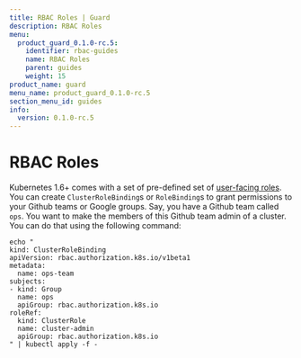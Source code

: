 ```yaml
---
title: RBAC Roles | Guard
description: RBAC Roles
menu:
  product_guard_0.1.0-rc.5:
    identifier: rbac-guides
    name: RBAC Roles
    parent: guides
    weight: 15
product_name: guard
menu_name: product_guard_0.1.0-rc.5
section_menu_id: guides
info:
  version: 0.1.0-rc.5
---
```


# RBAC Roles

Kubernetes 1.6+ comes with a set of pre-defined set of [user-facing roles](https://kubernetes.io/docs/admin/authorization/rbac/#user-facing-roles). You can create `ClusterRoleBinding`s or `RoleBinding`s to grant permissions to your Github teams or Google groups. Say, you have a Github team called `ops`. You want to make the members of this Github team admin of a cluster. You can do that using the following command:

```console
echo "
kind: ClusterRoleBinding
apiVersion: rbac.authorization.k8s.io/v1beta1
metadata:
  name: ops-team
subjects:
- kind: Group
  name: ops
  apiGroup: rbac.authorization.k8s.io
roleRef:
  kind: ClusterRole
  name: cluster-admin
  apiGroup: rbac.authorization.k8s.io
" | kubectl apply -f -
```

